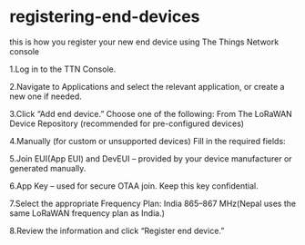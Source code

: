 # registering-end-devices
this is how you register your new end device using The Things Network console

1.Log in to the TTN Console.

2.Navigate to Applications and select the relevant application, or create a new one if needed.

3.Click “Add end device.”
Choose one of the following:
From The LoRaWAN Device Repository (recommended for pre-configured devices)

4.Manually (for custom or unsupported devices)
Fill in the required fields:

5.Join EUI(App EUI) and DevEUI – provided by your device manufacturer or generated manually.

6.App Key – used for secure OTAA join. Keep this key confidential.

7.Select the appropriate Frequency Plan: India 865–867 MHz(Nepal uses the same LoRaWAN frequency plan as India.)

8.Review the information and click “Register end device.”
